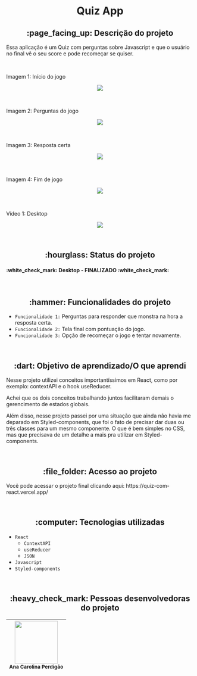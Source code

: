 <h1 align="center"> Quiz App </h1>

<h2 align="center">:page_facing_up: Descrição do projeto </h2>
<p>Essa aplicação é um Quiz com perguntas sobre Javascript e que o usuário no final vê o seu score e pode recomeçar se quiser.</p>
<br>

<p>Imagem 1: Início do jogo</p>
<p align="center"><img src="https://user-images.githubusercontent.com/108142878/200311294-239b46a8-439f-4bf7-8abc-dabe1d33d1ec.png" width: 1000></p>
<br>

<p>Imagem 2: Perguntas do jogo</p>
<p align="center"><img src="https://user-images.githubusercontent.com/108142878/200311282-2016311b-25b3-40ff-b12e-b91cc12d1270.png" width: 1000></p>
<br>

<p>Imagem 3: Resposta certa</p>
<p align="center"><img src="https://user-images.githubusercontent.com/108142878/200311256-39acd327-c3e6-41d8-97e2-6ee7ccb66fd5.png" width: 1000></p>
<br>

<p>Imagem 4: Fim de jogo</p>
<p align="center"><img src="https://user-images.githubusercontent.com/108142878/200311243-6ee424e2-c308-4759-a0d3-35bf7b055982.png" width: 1000></p>
<br>


<p>Vídeo 1: Desktop</p>
<p align="center"><img src="https://user-images.githubusercontent.com/108142878/200312535-58823b7a-f59b-4ede-a56b-35169d23c201.gif" width: 800></p>


<br>
<h2 align="center">:hourglass: Status do projeto </h2>
<h4> :white_check_mark: Desktop - FINALIZADO :white_check_mark: </h4>

<br>
<h2 align="center">:hammer: Funcionalidades do projeto </h2>

- ``Funcionalidade 1:`` Perguntas para responder que monstra na hora a resposta certa.
- ``Funcionalidade 2:`` Tela final com pontuação do jogo.
- ``Funcionalidade 3:`` Opção de recomeçar o jogo e tentar novamente.

<br>
<h2 align="center"> :dart: Objetivo de aprendizado/O que aprendi </h2>
<p>Nesse projeto utilizei conceitos importantíssimos em React, como por exemplo: contextAPI e o hook useReducer.</p>
<p>Achei que os dois conceitos trabalhando juntos facilitaram demais o gerencimento de estados globais.</p>
<p>Além disso, nesse projeto passei por uma situação que ainda não havia me deparado em Styled-components, que foi o fato de precisar dar duas ou três classes para um mesmo componente. O que é bem simples no CSS, mas que precisava de um detalhe a mais pra utilizar em Styled-components.</p>
<br>

<h2 align="center"> :file_folder: Acesso ao projeto </h2>
<p> Você pode acessar o projeto final clicando aqui: https://quiz-com-react.vercel.app/</p>
<br>
<h2 align="center"> :computer: Tecnologias utilizadas </h2>

- ``React``
  - ``ContextAPI``
  - ``useReducer``
  - ``JSON``
- ``Javascript``
- ``Styled-components``


<br>
<h2 align="center"> :heavy_check_mark: Pessoas desenvolvedoras do projeto </h2>

| <img src="https://user-images.githubusercontent.com/108142878/183316759-e46fcec3-8594-4aca-b030-66b1e07263e0.jpg" width=115><br><sub>Ana Carolina Perdigão</sub> | 
| :---: |
